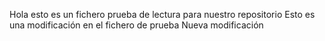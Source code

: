 Hola esto es un fichero prueba de lectura para nuestro repositorio
Esto es una modificación en el fichero de prueba
Nueva modificación
